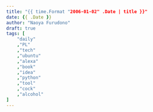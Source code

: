 ```yaml
---
title: "{{ time.Format "2006-01-02" .Date | title }}"
date: {{ .Date }}
author: "Naoya Furudono"
draft: true
tags: [
    "daily"
    ,"PL"
    ,"tech"
    ,"ubuntu"
    ,"alexa"
    ,"book"
    ,"idea"
    ,"python"
    ,"tool"
    ,"cock"
    ,"alcohol"
]
---
```

